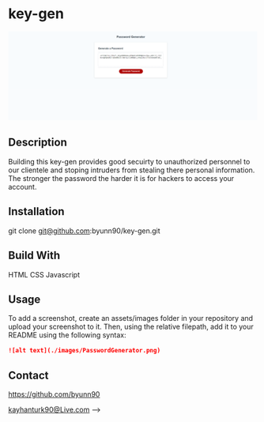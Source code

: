 # key-gen

![alt text](./images/PasswordGenerator.png)

## Description

Building this key-gen provides good secuirty to unauthorized personnel to our clientele and stoping
intruders from stealing there personal information. The stronger the password the harder
it is for hackers to access your account.

## Installation

git clone git@github.com:byunn90/key-gen.git

## Build With

HTML
CSS
Javascript

## Usage

To add a screenshot, create an assets/images folder in your repository and upload your screenshot to it. Then, using the relative filepath, add it to your README using the following syntax:

```md
![alt text](./images/PasswordGenerator.png)
```

## Contact

https://github.com/byunn90

kayhanturk90@Live.com -->
